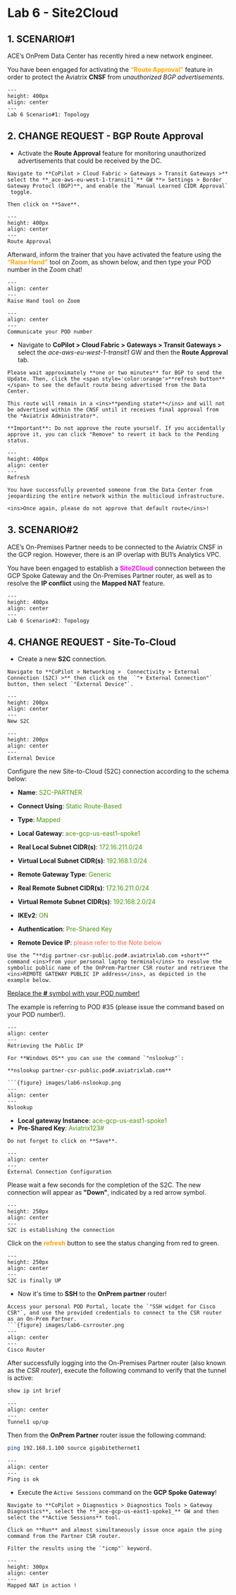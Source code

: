 # Lab 6 - Site2Cloud

## 1. SCENARIO#1

ACE’s OnPrem Data Center has recently hired a new network engineer.

You have been engaged for activating the <span style='color:orange'>**“Route Approval”**</span> feature in order to protect the Aviatrix **CNSF** from _unauthorized BGP advertisements_.

```{figure} images/lab6-topology.png
---
height: 400px
align: center
---
Lab 6 Scenario#1: Topology
```

## 2. CHANGE REQUEST - BGP Route Approval

- Activate the **Route Approval** feature for monitoring unauthorized advertisements that could be received by the DC.

```{tip}
Navigate to **CoPilot > Cloud Fabric > Gateways > Transit Gateways >** select the **_ace-aws-eu-west-1-transit1_** GW **> Settings > Border Gateway Protocl (BGP)**, and enable the `Manual Learned CIDR Approval`
 toggle.

Then click on **Save**.
```

```{figure} images/lab6-routeapproval.png
---
height: 400px
align: center
---
Route Approval
```

Afterward, inform the trainer that you have activated the feature using the <span style='color:orange'>**“Raise Hand”**</span> tool on Zoom, as shown below, and then type your POD number in the Zoom chat!

```{figure} images/lab6-raise.png
---
align: center
---
Raise Hand tool on Zoom
```

```{figure} images/lab6-inform.png
---
align: center
---
Communicate your POD number
```

- Navigate to **CoPilot > Cloud Fabric > Gateways > Transit Gateways >** select the *ace-aws-eu-west-1-transit1* GW and then the **Route Approval** tab.

```{note}
Please wait approximately **one or two minutes** for BGP to send the Update. Then, click the <span style='color:orange'>**refresh button**</span> to see the default route being advertised from the Data Center.

This route will remain in a <ins>**pending state**</ins> and will not be advertised within the CNSF until it receives final approval from the *Aviatrix Administrator*.

**Important**: Do not approve the route yourself. If you accidentally approve it, you can click "Remove" to revert it back to the Pending status.
```

```{figure} images/lab6-pending.png
---
height: 400px
align: center
---
Refresh
```

```{important}
You have successfully prevented someone from the Data Center from jeopardizing the entire network within the multicloud infrastructure.

<ins>Once again, please do not approve that default route</ins>!
```

## 3. SCENARIO#2

ACE’s On-Premises Partner needs to be connected to the Aviatrix CNSF in the GCP region. However, there is an IP overlap with BU1’s Analytics VPC.

You have been engaged to establish a <span style='color:#FF00FF'>**Site2Cloud**</span> connection between the GCP Spoke Gateway and the On-Premises Partner router, as well as to resolve the **IP conflict** using the **Mapped NAT** feature.

```{figure} images/lab6-topology2.png
---
height: 400px
align: center
---
Lab 6 Scenario#2: Topology
```

## 4. CHANGE REQUEST - Site-To-Cloud

- Create a new **S2C** connection.

```{tip}
Navigate to **CoPilot > Networking >  Connectivity > External Connection (S2C) >** then click on the  `"+ External Connection"` button, then select `"External Device"`.
```

```{figure} images/lab6-s2c.png
---
height: 200px
align: center
---
New S2C
```

```{figure} images/lab6-s2c100.png
---
height: 200px
align: center
---
External Device
```

Configure the new Site-to-Cloud (S2C) connection according to the schema below:

- **Name**: <span style='color:#479608'>S2C-PARTNER</span>

- **Connect Using**: <span style='color:#479608'>Static Route-Based</span>

- **Type**: <span style='color:#479608'>Mapped</span>

- **Local Gateway**: <span style='color:#479608'>ace-gcp-us-east1-spoke1</span>

- **Real Local Subnet CIDR(s)**: <span style='color:#479608'>172.16.211.0/24</span>

- **Virtual Local Subnet CIDR(s)**: <span style='color:#479608'>192.168.1.0/24</span>

- **Remote Gateway Type**: <span style='color:#479608'>Generic</span>

- **Real Remote Subnet CIDR(s)**: <span style='color:#479608'>172.16.211.0/24</span>

- **Virtual Remote Subnet CIDR(s)**: <span style='color:#479608'>192.168.2.0/24</span>

- **IKEv2**: <span style='color:#479608'>ON</span>

- **Authentication**: <span style='color:#479608'>Pre-Shared Key</span>

- **Remote Device IP**:  <span style='color:tomato'>please refer to the Note below</span>

```{note}
Use the “**dig partner-csr-public.pod#.aviatrixlab.com +short**” command <ins>from your personal laptop terminal</ins> to resolve the symbolic public name of the OnPrem-Partner CSR router and retrieve the <ins>REMOTE GATEWAY PUBLIC IP address</ins>, as depicted in the example below.
```

<ins>Replace the **#** symbol with your POD number!</ins>

The example is referring to POD #35 (please issue the command based on your POD number!).

```{figure} images/lab6-podnumber.png
---
align: center
---
Retrieving the Public IP
```

```{tip}
For **Windows OS** you can use the command `"nslookup"`:

**nslookup partner-csr-public.pod#.aviatrixlab.com**

```{figure} images/lab6-nslookup.png
---
align: center
---
Nslookup 
```

-  **Local gateway Instance**: <span style='color:#479608'>ace-gcp-us-east1-spoke1</span>
  -  **Pre-Shared Key**: <span style='color:#479608'>Aviatrix123#</span>

```{important}
Do not forget to click on **Save**.
```

```{figure} images/lab6-finals2c.png
---
align: center
---
External Connection Configuration
```

Please wait a few seconds for the completion of the S2C. The new connection will appear as **"Down"**, indicated by a red arrow symbol.

```{figure} images/lab6-notdone.png
---
height: 250px
align: center
---
S2C is establishing the connection
```

Click on the <span style='color:orange'>**refresh**</span>
 button to see the status changing from red to green.

```{figure} images/lab6-s2cok.png
---
height: 250px
align: center
---
S2C is finally UP
```

- Now it's time to **SSH** to the **OnPrem partner** router!

```{tip}
Access your personal POD Portal, locate the `"SSH widget for Cisco CSR"`, and use the provided credentials to connect to the CSR router as an On-Prem Partner.
```{figure} images/lab6-csrrouter.png
---
align: center
---
Cisco Router
```

After successfully logging into the On-Premises Partner router (also known as the _CSR router_), execute the following command to verify that the tunnel is active:

```bash
show ip int brief
```

```{figure} images/lab6-tunnelup.png
---
align: center
---
Tunnel1 up/up
```

Then from the **OnPrem Partner** router issue the following command:

```bash
ping 192.168.1.100 source gigabitethernet1
```

```{figure} images/lab6-pingok2.png
---
align: center
---
Ping is ok
```

- Execute the `Active Sessions` command on the **GCP Spoke Gateway**!

```{tip}
Navigate to **CoPilot > Diagnostics > Diagnostics Tools > Gateway Diagnostics**, select the **_ace-gcp-us-east1-spoke1_** GW and then select the **Active Sessions** tool.

Click on **Run** and almost simultaneously issue once again the ping command from the Partner CSR router.

Filter the results using the `"icmp"` keyword.
```

```{figure} images/lab6-final.png
---
height: 300px
align: center
---
Mapped NAT in action !
```
